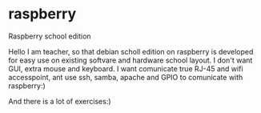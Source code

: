 raspberry
=========

Raspberry school edition

Hello I am teacher, so that debian scholl edition on raspberry is developed for easy use on existing softvare and hardware school layout. I don't want GUI, extra mouse and keyboard. I want comunicate true RJ-45 and wifi accesspoint, ant use ssh, samba, apache and GPIO to comunicate with raspberry:)

And there is a lot of exercises:)
